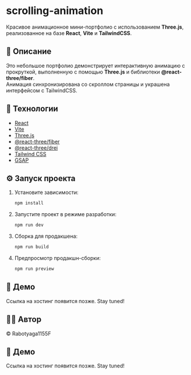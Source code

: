 # scrolling-animation

Красивое анимационное мини-портфолио с использованием **Three.js**, реализованное на базе **React**, **Vite** и **TailwindCSS**.

## 📌 Описание

Это небольшое портфолио демонстрирует интерактивную анимацию с прокруткой, выполненную с помощью **Three.js** и библиотеки **@react-three/fiber**.  
Анимация синхронизирована со скроллом страницы и украшена интерфейсом с TailwindCSS.

## 🚀 Технологии

- [React](https://react.dev/)
- [Vite](https://vitejs.dev/)
- [Three.js](https://threejs.org/)
- [@react-three/fiber](https://docs.pmnd.rs/react-three-fiber/getting-started/introduction)
- [@react-three/drei](https://docs.pmnd.rs/drei/introduction)
- [Tailwind CSS](https://tailwindcss.com/)
- [GSAP](https://gsap.com/)

## ⚙️ Запуск проекта

1. Установите зависимости:
   ```bash
   npm install

2. Запустите проект в режиме разработки:
   ```bash
   npm run dev

3. Сборка для продакшена:
   ```bash
   npm run build

4. Предпросмотр продакшн-сборки:
   ```bash
   npm run preview

## 🔗 Демо

Ссылка на хостинг появится позже. Stay tuned!

## 🧑‍💻 Автор

© Rabotyaga1155F

## 🔗 Демо

Ссылка на хостинг появится позже. Stay tuned!


